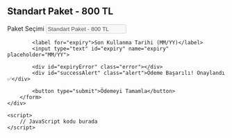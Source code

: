 <!DOCTYPE html>
<html lang="tr">
<head>
    <meta charset="UTF-8">
    <meta name="viewport" content="width=device-width, initial-scale=1.0">
    <title>Standart Paket - 800 TL</title>
    <style>
        /* Styles from previous response */
    </style>
</head>
<body>
    <div class="payment-container">
        <h2>Standart Paket - 800 TL</h2>
        <form onsubmit="return validateForm()">
            <label for="package">Paket Seçimi</label>
            <input type="text" id="package" name="package" value="Standart Paket - 800 TL" disabled>

            <label for="expiry">Son Kullanma Tarihi (MM/YY)</label>
            <input type="text" id="expiry" name="expiry" placeholder="MM/YY">

            <div id="expiryError" class="error"></div>
            <div id="successAlert" class="alert">Ödeme Başarılı! Onaylandı ✅</div>

            <button type="submit">Ödemeyi Tamamla</button>
        </form>
    </div>

    <script>
        // JavaScript kodu burada
    </script>
</body>
</html>
